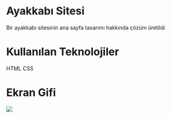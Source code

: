 
<h1> Ayakkabı Sitesi </h1>

Bir ayakkabı sitesinin ana sayfa tasarımı hakkında çözüm üretildi

<h1> Kullanılan Teknolojiler </h1>

HTML CSS

<h1> Ekran Gifi </h1>

![](ayakkabi.gif)